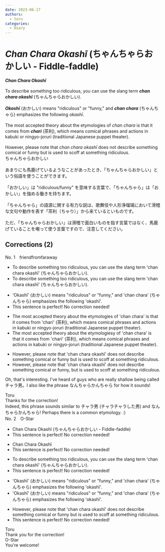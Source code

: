 ```yaml
---
date: 2023-06-17
authors:
  - toru
categories:
  - Diary
---
```


<h1 id="subject_show"><strong><em>Chan Chara Okashī</strong></em> (ちゃんちゃらおかしい - Fiddle-faddle)</h1>
<div class="date" hidden>Jun 17, 2023 11:36</div>
<div id="post"><div id="body_show_ori">
<strong><em>Chan Chara Okashī</strong></em><br/><br/>To describe something too ridiculous, you can use the slang term <strong><em>chan chara okashī</em></strong> (ちゃんちゃらおかしい).<br/><br/><strong><em>Okashī</em></strong> (おかしい) means "ridiculous" or "funny," and <strong><em>chan chara</em></strong> (ちゃんちゃら) emphasizes the following <em>okashī</em>.<br/><br/>The most accepted theory about the etymologies of <em>chan chara</em> is that it comes from <strong><em>chari</em></strong> (茶利), which means comical phrases and actions in kabuki or ningyo-joruri (traditional Japanese puppet theater).<br/><br/>However, please note that <em>chan chara okashī</em> does not describe something comical or funny but is used to scoff at something ridiculous.
</div></div>

<!-- more -->

<div id="post_ja"><div id="body_show_mo">
ちゃんちゃらおかしい<br/><br/>あまりにも馬鹿げているようなことがあったとき、「ちゃんちゃらおかしい」という俗語を使うことができます。<br/><br/>「おかしい」は "ridiculous/funny" を意味する言葉で、「ちゃんちゃら」は「おかしい」を強める働きを持ちます。<br/><br/>「ちゃんちゃら」の語源に関する有力な説は、歌舞伎や人形浄瑠璃において滑稽な文句や動作を表す「茶利（ちゃり）」から来ているといものです。<br/><br/>ただ、「ちゃんちゃらおかしい」は滑稽で面白いものを指す言葉ではなく、馬鹿げていることを嘲って使う言葉ですので、注意してください。
</div></div>

## Corrections (2)
<div id="block"><div class="first_name"> No. 1　<span class="just_name">friendfromfaraway</span></div><div id="block2">
<ul class="correction_field">
<li class="incorrect">To describe something too ridiculous, you can use the slang term 'chan chara okashī' (ちゃんちゃらおかしい).</li>
<li class="corrected correct">
To describe something too ridiculous, you can use the slang term 'chan chara okashī' (ちゃんちゃらおかしい).
</li>
</ul>
<ul class="correction_field">
<li class="incorrect">'Okashī' (おかしい) means "ridiculous" or "funny," and 'chan chara' (ちゃんちゃら) emphasizes the following 'okashī'.</li>
<li class="corrected perfect">This sentence is perfect! No correction needed!</li>
</ul>
<ul class="correction_field">
<li class="incorrect">The most accepted theory about the etymologies of 'chan chara' is that it comes from 'chari' (茶利), which means comical phrases and actions in kabuki or ningyo-joruri (traditional Japanese puppet theater).</li>
<li class="corrected correct">
The most accepted theory about the etymolog<span class="f_gray"><span class="sline">ies</span></span><span class="f_red">y</span> of 'chan chara' is that it comes from 'chari' (茶利), which means comical phrases and actions in kabuki or ningyo-joruri (traditional Japanese puppet theater).
</li>
</ul>
<ul class="correction_field">
<li class="incorrect">However, please note that 'chan chara okashī' does not describe something comical or funny but is used to scoff at something ridiculous.</li>
<li class="corrected correct">
However, please note that 'chan chara okashī' does not describe something comical or funny<span class="f_red">,</span> but is used to scoff at something ridiculous.
</li>
</ul>
<p class="comment_small">
 Oh, that's interesting. I've heard of guys who are really shallow being called チャラ男。I also like the phrase なんちゃらかんちゃら for how it sounds!
</p>

</div><div class="name"><span class="just_name">Toru</span><br>
Thanks for the correction!<br/>Indeed, this phrase sounds similar to チャラ男 (チャラチャラした男) and なんちゃらかんちゃら! Perhaps there is a common etymology. :)
</div>
</div>
<div id="block"><div class="first_name"> No. 2　<span class="just_name">O-Star</span></div><div id="block2">
<ul class="correction_field">
<li class="incorrect">Chan Chara Okashī (ちゃんちゃらおかしい - Fiddle-faddle)</li>
<li class="corrected perfect">This sentence is perfect! No correction needed!</li>
</ul>
<ul class="correction_field">
<li class="incorrect">Chan Chara Okashī</li>
<li class="corrected perfect">This sentence is perfect! No correction needed!</li>
</ul>
<ul class="correction_field">
<li class="incorrect">To describe something too ridiculous, you can use the slang term 'chan chara okashī' (ちゃんちゃらおかしい).</li>
<li class="corrected perfect">This sentence is perfect! No correction needed!</li>
</ul>
<ul class="correction_field">
<li class="incorrect">'Okashī' (おかしい) means "ridiculous" or "funny," and 'chan chara' (ちゃんちゃら) emphasizes the following 'okashī'.</li>
<li class="corrected correct">
'Okashī' (おかしい) means "ridiculous" or "funny," and 'chan chara' (ちゃんちゃら) emphasizes <span class="sline"><span class="f_red">the following</span></span> 'okashī'.
</li>
</ul>
<ul class="correction_field">
<li class="incorrect">However, please note that 'chan chara okashī' does not describe something comical or funny but is used to scoff at something ridiculous.</li>
<li class="corrected perfect">This sentence is perfect! No correction needed!</li>
</ul>
</div><div class="name"><span class="just_name">Toru</span><br>
Thank you for the correction!
</div>
<div class="name"><span class="just_name">O-Star</span><br>
You're welcome!
</div>
</div>
